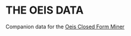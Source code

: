 # THE OEIS DATA

Companion data for the [Oeis Closed Form Miner](https://github.com/daedalus/oeis_closed_form_miner)
           
